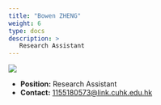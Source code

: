 ```yaml
---
title: "Bowen ZHENG"
weight: 6
type: docs
description: >
   Research Assistant
---
```


<div class="member-photo-frame wk-desk-4 wk-ipadp-4 wk-mobile-12 wk-tab-12">
    <div class=".member-photo-image">
     <img src="/images/members/ZHENG-Bowen.png">
    </div>
</div>

 - **Position:** Research Assistant
 - **Contact:** [1155180573@link.cuhk.edu.hk](1155180573@link.cuhk.edu.hk)
